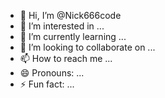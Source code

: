 - 👋 Hi, I’m @Nick666code
- 👀 I’m interested in ...
- 🌱 I’m currently learning ...
- 💞️ I’m looking to collaborate on ...
- 📫 How to reach me ...
- 😄 Pronouns: ...
- ⚡ Fun fact: ...

<!---
Nick666code/Nick666code is a ✨ special ✨ repository because its `README.md` (this file) appears on your GitHub profile.
You can click the Preview link to take a look at your changes.
--->
